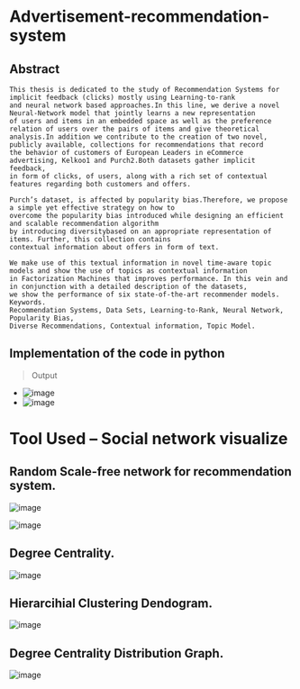 # Advertisement-recommendation-system
## Abstract
```
This thesis is dedicated to the study of Recommendation Systems for implicit feedback (clicks) mostly using Learning-to-rank
and neural network based approaches.In this line, we derive a novel Neural-Network model that jointly learns a new representation
of users and items in an embedded space as well as the preference relation of users over the pairs of items and give theoretical 
analysis.In addition we contribute to the creation of two novel, publicly available, collections for recommendations that record
the behavior of customers of European Leaders in eCommerce advertising, Kelkoo1 and Purch2.Both datasets gather implicit feedback,
in form of clicks, of users, along with a rich set of contextual features regarding both customers and offers.
```
```
Purch’s dataset, is affected by popularity bias.Therefore, we propose a simple yet effective strategy on how to
overcome the popularity bias introduced while designing an efficient and scalable recommendation algorithm
by introducing diversitybased on an appropriate representation of items. Further, this collection contains 
contextual information about offers in form of text.
```
```
We make use of this textual information in novel time-aware topic models and show the use of topics as contextual information
in Factorization Machines that improves performance. In this vein and in conjunction with a detailed description of the datasets,
we show the performance of six state-of-the-art recommender models. 
Keywords. 
Recommendation Systems, Data Sets, Learning-to-Rank, Neural Network, Popularity Bias, 
Diverse Recommendations, Contextual information, Topic Model. 
```
## Implementation of the code in python
> Output

 - ![image](https://user-images.githubusercontent.com/108368737/200298313-c1fcef4e-d937-4409-af05-65abff978dac.png)
 - ![image](https://user-images.githubusercontent.com/108368737/200298576-7811be78-c3cb-49e6-a495-a4d159b86468.png)



# Tool Used – Social network visualize

## Random Scale-free network for recommendation system.
![image](https://user-images.githubusercontent.com/108368737/200184782-3c69c601-15a7-4ded-8393-4666654f0b93.png)

![image](https://user-images.githubusercontent.com/108368737/200184014-7aa168f1-76ca-40a3-8317-0ea57a3931f3.png)

## Degree Centrality.
![image](https://user-images.githubusercontent.com/108368737/200184047-6fb6ef7b-2cca-430b-a156-563f79ce28ce.png)

## Hierarcihial Clustering Dendogram.
![image](https://user-images.githubusercontent.com/108368737/200184420-20989104-8b47-461b-95f5-4323c613f9c9.png)

## Degree Centrality Distribution Graph.
![image](https://user-images.githubusercontent.com/108368737/200184490-ceabf13e-800f-4e42-b3ac-5954d0ca5072.png)



